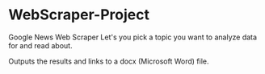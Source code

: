 # WebScraper-Project
Google News Web Scraper
Let's you pick a topic you want to analyze data for and read about. 

Outputs the results and links to a docx (Microsoft Word) file.
